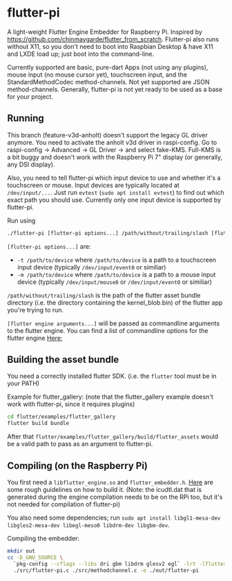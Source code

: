 # flutter-pi
A light-weight Flutter Engine Embedder for Raspberry Pi. Inspired by https://github.com/chinmaygarde/flutter_from_scratch.
Flutter-pi also runs without X11, so you don't need to boot into Raspbian Desktop & have X11 and LXDE load up; just boot into the command-line.

Currently supported are basic, pure-dart Apps (not using any plugins), mouse input (no mouse cursor yet), touchscreen input, and the StandardMethodCodec method-channels.
Not yet supported are JSON method-channels. Generally, flutter-pi is not yet ready to be used as a base for your project.

## Running
This branch (feature-v3d-anholt) doesn't support the legacy GL driver anymore. You need to activate the anholt v3d driver in raspi-config. Go to raspi-config -> Advanced -> GL Driver -> and select fake-KMS. Full-KMS is a bit buggy and doesn't work with the Raspberry Pi 7" display (or generally, any DSI display).

Also, you need to tell flutter-pi which input device to use and whether it's a touchscreen or mouse. Input devices are typically located at `/dev/input/...`. Just run `evtest` (`sudo apt install evtest`) to find out which exact path you should use. Currently only one input device is supported by flutter-pi.

Run using
```bash
./flutter-pi [flutter-pi options...] /path/without/trailing/slash [flutter engine arguments...]
```

`[flutter-pi options...]` are:
- `-t /path/to/device` where `/path/to/device` is a path to a touchscreen input device (typically `/dev/input/event0` or similiar)
- `-m /path/to/device` where `/path/to/device` is a path to a mouse input device (typically `/dev/input/mouse0` or `/dev/input/event0` or similiar)

`/path/without/trailing/slash` is the path of the flutter asset bundle directory (i.e. the directory containing the kernel_blob.bin)
of the flutter app you're trying to run.

`[flutter engine arguments...]` will be passed as commandline arguments to the flutter engine. You can find a list of commandline options for the flutter engine [Here](https://github.com/flutter/engine/blob/master/shell/common/switches.h);

## Building the asset bundle
You need a correctly installed flutter SDK. (i.e. the `flutter` tool must be in your PATH)

Example for flutter_gallery: (note that the flutter_gallery example doesn't work with flutter-pi, since it requires plugins)
```bash
cd flutter/examples/flutter_gallery
flutter build bundle
```
After that `flutter/examples/flutter_gallery/build/flutter_assets` would be a valid path to pass as an argument to flutter-pi.

## Compiling (on the Raspberry Pi)
You first need a `libflutter_engine.so` and `flutter_embedder.h`. [Here](https://medium.com/flutter/flutter-on-raspberry-pi-mostly-from-scratch-2824c5e7dcb1)
are some rough guidelines on how to build it. (Note: the icudtl.dat that is generated during the engine compilation needs to be on the RPi too, but it's not needed for compilation of flutter-pi)

You also need some dependencies; run `sudo apt install libgl1-mesa-dev libgles2-mesa-dev libegl-meso0 libdrm-dev libgbm-dev`.

Compiling the embedder:
```bash
mkdir out
cc -D_GNU_SOURCE \
  `pkg-config --cflags --libs dri gbm libdrm glesv2 egl` -lrt -lflutter_engine -lpthread -ldl \
  ./src/flutter-pi.c ./src/methodchannel.c -o ./out/flutter-pi
```